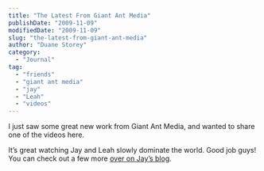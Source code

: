 ```yaml
---
title: "The Latest From Giant Ant Media"
publishDate: "2009-11-09"
modifiedDate: "2009-11-09"
slug: "the-latest-from-giant-ant-media"
author: "Duane Storey"
category:
  - "Journal"
tag:
  - "friends"
  - "giant ant media"
  - "jay"
  - "Leah"
  - "videos"
---
```


I just saw some great new work from Giant Ant Media, and wanted to share one of the videos here.

It’s great watching Jay and Leah slowly dominate the world. Good job guys! You can check out a few more [over on Jay’s blog](http://www.jaygrandin.com/2009/11/recent-stuff-from-giant-ant-media/).